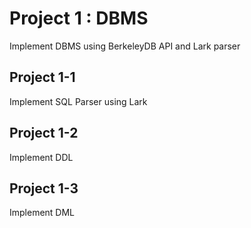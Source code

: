# Project 1 : DBMS

Implement DBMS using BerkeleyDB API and Lark parser

## Project 1-1

Implement SQL Parser using Lark

## Project 1-2

Implement DDL

## Project 1-3

Implement DML
